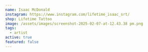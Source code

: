 ```yaml
---
name: Isaac McDonald
instagram: https://www.instagram.com/lifetime_isaac_srt/
shop: Lifetime Tattoo
image: /assets/images/screenshot-2025-02-07-at-12.43.38 pm.png
tags:
  - artist
active: true
featured: false
---
```

